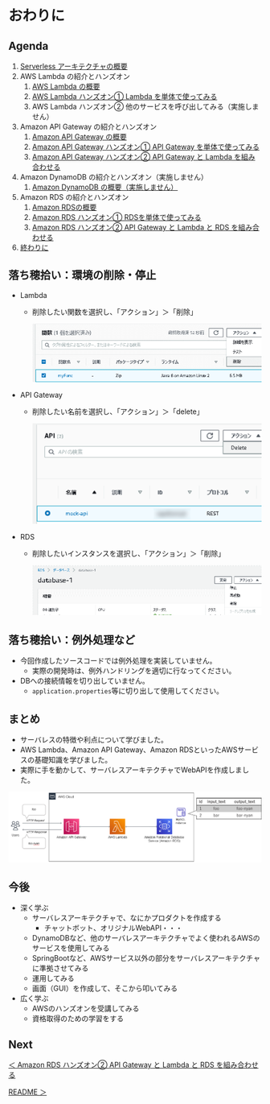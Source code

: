 # おわりに

## Agenda

1. [Serverless アーキテクチャの概要](./01_serverless.md)
2. AWS Lambda の紹介とハンズオン
   1. [AWS Lambda の概要](./10_lambda.md)
   2. [AWS Lambda ハンズオン① Lambda を単体で使ってみる](./11_lambda_1.md)
   3. AWS Lambda ハンズオン② 他のサービスを呼び出してみる（実施しません）
3. Amazon API Gateway の紹介とハンズオン
   1. [Amazon API Gateway の概要](./20_apigateway.md)
   2. [Amazon API Gateway ハンズオン① API Gateway を単体で使ってみる](./21_apigateway_1.md)
   3. [Amazon API Gateway ハンズオン② API Gateway と Lambda を組み合わせる](./22_apigateway_2.md)
4. Amazon DynamoDB の紹介とハンズオン（実施しません）
   1. [Amazon DynamoDB の概要（実施しません）](./30_dynamodb.md)
5. Amazon RDS の紹介とハンズオン
   1. [Amazon RDSの概要](./40_rds.md)
   2. [Amazon RDS ハンズオン① RDSを単体で使ってみる](./41_rds_1.md)
   3. [Amazon RDS ハンズオン② API Gateway と Lambda と RDS を組み合わせる](./42_rds_2.md)
6. [終わりに](./99_end.md)



## 落ち穂拾い：環境の削除・停止

* Lambda

  * 削除したい関数を選択し、「アクション」＞「削除」

    ![delete](./img/delete_01.png)

* API Gateway

  * 削除したい名前を選択し、「アクション」＞「delete」

    ![delete](./img/delete_02.png)

* RDS

  * 削除したいインスタンスを選択し、「アクション」＞「削除」

    ![delete](./img/delete_03.png)





## 落ち穂拾い：例外処理など

* 今回作成したソースコードでは例外処理を実装していません。
  * 実際の開発時は、例外ハンドリングを適切に行なってください。
* DBへの接続情報を切り出していません。
  * `application.properties`等に切り出して使用してください。



## まとめ

* サーバレスの特徴や利点について学びました。
* AWS Lambda、Amazon API Gateway、Amazon RDSといったAWSサービスの基礎知識を学びました。
* 実際に手を動かして、サーバレスアーキテクチャでWebAPIを作成しました。

![architecture](./img/architecture.png)



## 今後

* 深く学ぶ
  * サーバレスアーキテクチャで、なにかプロダクトを作成する
    * チャットボット、オリジナルWebAPI・・・
  * DynamoDBなど、他のサーバレスアーキテクチャでよく使われるAWSのサービスを使用してみる
  * SpringBootなど、AWSサービス以外の部分をサーバレスアーキテクチャに準拠させてみる
  * 運用してみる
  * 画面（GUI）を作成して、そこから叩いてみる
* 広く学ぶ
  * AWSのハンズオンを受講してみる
  * 資格取得のための学習をする



## Next

[＜ Amazon RDS ハンズオン② API Gateway と Lambda と RDS を組み合わせる](./42_rds_2.md)

[README ＞](./README.md)

